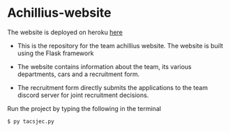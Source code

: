 # Achillius-website 

The website is deployed on heroku [here](https://achillius.herokuapp.com/)

- This is the repository for the team achillius website. The website is built using the Flask framework

- The website contains information about the team, its various departments, cars and a recruitment form.

- The recruitment form directly submits the applications to the team discord server for joint recruitment decisions.

Run the project by typing the following in the terminal

```sh
$ py tacsjec.py
```
